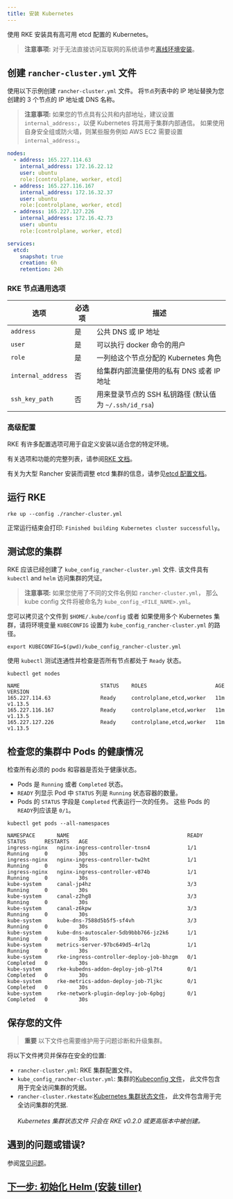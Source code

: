 ```yaml
---
title: 安装 Kubernetes
---
```


使用 RKE 安装具有高可用 etcd 配置的 Kubernetes。

> **注意事项:** 对于无法直接访问互联网的系统请参考[离线环境安装](/docs/installation/other-installation-methods/air-gap/_index)。

## 创建 `rancher-cluster.yml` 文件

使用以下示例创建 `rancher-cluster.yml` 文件。 将`节点`列表中的 IP 地址替换为您创建的 3 个节点的 IP 地址或 DNS 名称。

> **注意事项:** 如果您的节点具有公共和内部地址，建议设置`internal_address:`，以便 Kubernetes 将其用于集群内部通信。 如果使用自身安全组或防火墙，则某些服务例如 AWS EC2 需要设置 `internal_address:`。

```yaml
nodes:
  - address: 165.227.114.63
    internal_address: 172.16.22.12
    user: ubuntu
    role:[controlplane, worker, etcd]
  - address: 165.227.116.167
    internal_address: 172.16.32.37
    user: ubuntu
    role:[controlplane, worker, etcd]
  - address: 165.227.127.226
    internal_address: 172.16.42.73
    user: ubuntu
    role:[controlplane, worker, etcd]

services:
  etcd:
    snapshot: true
    creation: 6h
    retention: 24h
```

### RKE 节点通用选项

| 选项               | 必选项 | 描述                                                   |
| ------------------ | ------ | ------------------------------------------------------ |
| `address`          | 是     | 公共 DNS 或 IP 地址                                    |
| `user`             | 是     | 可以执行 docker 命令的用户                             |
| `role`             | 是     | 一列给这个节点分配的 Kubernetes 角色                   |
| `internal_address` | 否     | 给集群内部流量使用的私有 DNS 或者 IP 地址              |
| `ssh_key_path`     | 否     | 用来登录节点的 SSH 私钥路径 (默认值为 `~/.ssh/id_rsa`) |

### 高级配置

RKE 有许多配置选项可用于自定义安装以适合您的特定环境。

有关选项和功能的完整列表，请参阅[RKE 文档](https://rancher.com/docs/rke/latest/en/config-options/)。

有关为大型 Rancher 安装而调整 etcd 集群的信息，请参见[etcd 配置文档](/docs/installation/options/etcd/_index)。

## 运行 RKE

```
rke up --config ./rancher-cluster.yml
```

正常运行结束会打印: `Finished building Kubernetes cluster successfully`。

## 测试您的集群

RKE 应该已经创建了 `kube_config_rancher-cluster.yml` 文件. 该文件具有 `kubectl` and `helm` 访问集群的凭证。

> **注意事项:** 如果您使用了不同的文件名例如 `rancher-cluster.yml`， 那么 kube config 文件将被命名为 `kube_config_<FILE_NAME>.yml`。

您可以拷贝这个文件到 `$HOME/.kube/config` 或者 如果使用多个 Kubernetes 集群，请将环境变量 `KUBECONFIG` 设置为 `kube_config_rancher-cluster.yml` 的路径。

```
export KUBECONFIG=$(pwd)/kube_config_rancher-cluster.yml
```

使用 `kubectl` 测试连通性并检查是否所有节点都处于 `Ready` 状态。

```
kubectl get nodes

NAME                          STATUS    ROLES                      AGE       VERSION
165.227.114.63                Ready     controlplane,etcd,worker   11m       v1.13.5
165.227.116.167               Ready     controlplane,etcd,worker   11m       v1.13.5
165.227.127.226               Ready     controlplane,etcd,worker   11m       v1.13.5
```

## 检查您的集群中 Pods 的健康情况

检查所有必须的 pods 和容器是否处于健康状态。

- Pods 是 `Running` 或者 `Completed` 状态。
- `READY` 列显示 Pod 中 `STATUS` 列是 `Running` 状态容器的数量。
- Pods 的 `STATUS` 字段是 `Completed` 代表运行一次的任务。 这些 Pods 的 `READY`列应该是 `0/1`。

```
kubectl get pods --all-namespaces

NAMESPACE       NAME                                      READY     STATUS      RESTARTS   AGE
ingress-nginx   nginx-ingress-controller-tnsn4            1/1       Running     0          30s
ingress-nginx   nginx-ingress-controller-tw2ht            1/1       Running     0          30s
ingress-nginx   nginx-ingress-controller-v874b            1/1       Running     0          30s
kube-system     canal-jp4hz                               3/3       Running     0          30s
kube-system     canal-z2hg8                               3/3       Running     0          30s
kube-system     canal-z6kpw                               3/3       Running     0          30s
kube-system     kube-dns-7588d5b5f5-sf4vh                 3/3       Running     0          30s
kube-system     kube-dns-autoscaler-5db9bbb766-jz2k6      1/1       Running     0          30s
kube-system     metrics-server-97bc649d5-4rl2q            1/1       Running     0          30s
kube-system     rke-ingress-controller-deploy-job-bhzgm   0/1       Completed   0          30s
kube-system     rke-kubedns-addon-deploy-job-gl7t4        0/1       Completed   0          30s
kube-system     rke-metrics-addon-deploy-job-7ljkc        0/1       Completed   0          30s
kube-system     rke-network-plugin-deploy-job-6pbgj       0/1       Completed   0          30s
```

## 保存您的文件

> **重要**
> 以下文件也需要维护用于问题诊断和升级集群。

将以下文件拷贝并保存在安全的位置:

- `rancher-cluster.yml`: RKE 集群配置文件。
- `kube_config_rancher-cluster.yml`: 集群的[Kubeconfig 文件](https://rancher.com/docs/rke/latest/en/kubeconfig/)， 此文件包含用于完全访问集群的凭据。
- `rancher-cluster.rkestate`:[Kubernetes 集群状态文件](https://rancher.com/docs/rke/latest/en/installation/#kubernetes-cluster-state)， 此文件包含用于完全访问集群的凭据.<br/><br/>_Kubernetes 集群状态文件 只会在 RKE v0.2.0 或更高版本中被创建。_

## 遇到的问题或错误?

参阅[常见问题](/docs/installation/options/helm2/kubernetes-rke/troubleshooting/_index)。

## [下一步: 初始化 Helm (安装 tiller)](/docs/installation/options/helm2/helm-init/_index)
